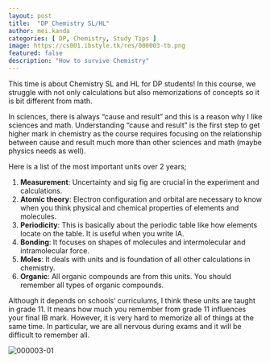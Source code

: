```yaml
---
layout: post
title:  "DP Chemistry SL/HL"
author: mei.kanda
categories: [ DP, Chemistry, Study Tips ]
image: https://cs001.ibstyle.tk/res/000003-tb.png
featured: false
description: "How to survive Chemistry"
---
```


This time is about Chemistry SL and HL for DP students! In this course, we struggle with not only calculations but also memorizations of concepts so it is bit different from math. 

In sciences, there is always “cause and result” and this is a reason why I like sciences and math. Understanding “cause and result” is the first step to get higher mark in chemistry as the course requires focusing on the relationship between cause and result much more than other sciences and math (maybe physics needs as well).

Here is a list of the most important units over 2 years;

1. **Measurement**: Uncertainty and sig fig are crucial in the experiment and calculations.
1. **Atomic theory**: Electron configuration and orbital are necessary to know when you think physical and chemical properties of elements and molecules.
1. **Periodicity**: This is basically about the periodic table like how elements locate on the table. It is useful when you write IA.
1. **Bonding**: It focuses on shapes of molecules and intermolecular and intramolecular force.
1. **Moles**: It deals with units and is foundation of all other calculations in chemistry.
1. **Organic**: All organic compounds are from this units. You should remember all types of organic compounds.

Although it depends on schools’ curriculums, I think these units are taught in grade 11. It means how much you remember from grade 11 influences your final IB mark. 
However, it is very hard to memorize all of things at the same time. In particular, we are all nervous during exams and it will be difficult to remember all.

![000003-01](https://cs001.ibstyle.tk/res/000003-01.png)